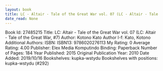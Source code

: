 ```yaml
---
layout: book
title: LC - Altair - Tale of the Great War vol. 07 (LC - Altair - Tale of the Great War,  no. 7)
date_read: None
---
```


Book Id: 27485215
Title: LC: Altair - Tale of the Great War vol. 07 (LC: Altair - Tale of the Great War, #7)
Author: Kotono Kato
Author l-f: Kato, Kotono
Additional Authors: 
ISBN: 
ISBN13: 9786020276113
My Rating: 0
Average Rating: 4.00
Publisher: Elex Media Komputindo
Binding: Paperback
Number of Pages: 184
Year Published: 2015
Original Publication Year: 2010
Date Added: 2019/10/16
Bookshelves: kupka-wstydu
Bookshelves with positions: kupka-wstydu (#292)

